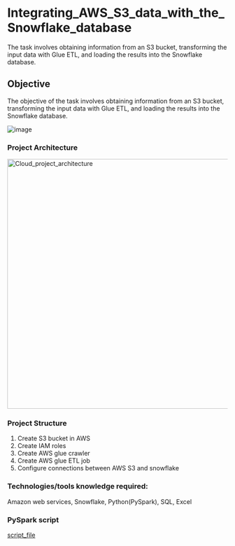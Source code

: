 # Integrating_AWS_S3_data_with_the_Snowflake_database
The task involves obtaining information from an S3 bucket, transforming the input data with Glue ETL, and loading the results into the Snowflake database.

## Objective
The objective of the task involves obtaining information from an S3 bucket, transforming the input data with Glue ETL, and loading the results into the Snowflake database. 

![image](https://github.com/Adinarayana7008/Adventure_Sales_Dashboard_using_PowerBI/assets/68777627/f21dc625-39f2-4145-91ee-086cea1d86ff)

### Project Architecture
<img width="571" alt="Cloud_project_architecture" src="https://github.com/Adinarayana7008/Adventure_Sales_Dashboard_using_PowerBI/assets/68777627/4fae8cf7-324f-4a40-bae1-3ae0fbc5c971">

### Project Structure
1. Create S3 bucket in AWS
2. Create IAM roles
3. Create AWS glue crawler
4. Create AWS glue ETL job
5. Configure connections between AWS S3 and snowflake

### Technologies/tools knowledge required:
Amazon web services, Snowflake, Python(PySpark), SQL, Excel

### PySpark script
[script_file](https://github.com/Adinarayana7008/Integrating_AWS_S3_data_with_the_Snowflake_database/blob/main/pyspark_script_file.py)
